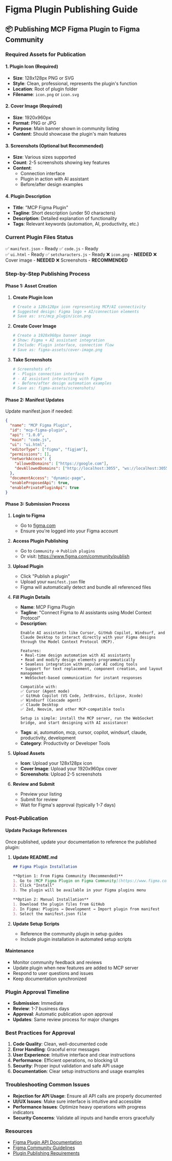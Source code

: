 # Figma Plugin Publishing Guide

## 📦 **Publishing MCP Figma Plugin to Figma Community**

### **Required Assets for Publication**

#### **1. Plugin Icon (Required)**
- **Size**: 128x128px PNG or SVG
- **Style**: Clean, professional, represents the plugin's function
- **Location**: Root of plugin folder
- **Filename**: `icon.png` or `icon.svg`

#### **2. Cover Image (Required)**
- **Size**: 1920x960px
- **Format**: PNG or JPG
- **Purpose**: Main banner shown in community listing
- **Content**: Should showcase the plugin's main features

#### **3. Screenshots (Optional but Recommended)**
- **Size**: Various sizes supported
- **Count**: 2-5 screenshots showing key features
- **Content**: 
  - Connection interface
  - Plugin in action with AI assistant
  - Before/after design examples

#### **4. Plugin Description**
- **Title**: "MCP Figma Plugin"
- **Tagline**: Short description (under 50 characters)
- **Description**: Detailed explanation of functionality
- **Tags**: Relevant keywords (automation, AI, productivity, etc.)

### **Current Plugin Files Status**
✅ `manifest.json` - Ready
✅ `code.js` - Ready  
✅ `ui.html` - Ready
✅ `setcharacters.js` - Ready
❌ `icon.png` - **NEEDED**
❌ Cover image - **NEEDED**
❌ Screenshots - **RECOMMENDED**

### **Step-by-Step Publishing Process**

#### **Phase 1: Asset Creation**
1. **Create Plugin Icon**
   ```bash
   # Create a 128x128px icon representing MCP/AI connectivity
   # Suggested design: Figma logo + AI/connection elements
   # Save as: src/mcp_plugin/icon.png
   ```

2. **Create Cover Image**
   ```bash
   # Create a 1920x960px banner image
   # Show: Figma + AI assistant integration
   # Include: Plugin interface, connection flow
   # Save as: figma-assets/cover-image.png
   ```

3. **Take Screenshots**
   ```bash
   # Screenshots of:
   # - Plugin connection interface
   # - AI assistant interacting with Figma
   # - Before/after design automation examples
   # Save as: figma-assets/screenshots/
   ```

#### **Phase 2: Manifest Updates**
Update manifest.json if needed:
```json
{
  "name": "MCP Figma Plugin",
  "id": "mcp-figma-plugin",
  "api": "1.0.0",
  "main": "code.js",
  "ui": "ui.html",
  "editorType": ["figma", "figjam"],
  "permissions": [],
  "networkAccess": {
    "allowedDomains": ["https://google.com"],
    "devAllowedDomains": ["http://localhost:3055", "ws://localhost:3055"]
  },
  "documentAccess": "dynamic-page",
  "enableProposedApi": true,
  "enablePrivatePluginApi": true
}
```

#### **Phase 3: Submission Process**

1. **Login to Figma**
   - Go to [figma.com](https://figma.com)
   - Ensure you're logged into your Figma account

2. **Access Plugin Publishing**
   - Go to `Community` → `Publish plugins`
   - Or visit: https://www.figma.com/community/publish

3. **Upload Plugin**
   - Click "Publish a plugin"
   - Upload your `manifest.json` file
   - Figma will automatically detect and bundle all referenced files

4. **Fill Plugin Details**
   - **Name**: MCP Figma Plugin
   - **Tagline**: "Connect Figma to AI assistants using Model Context Protocol"
   - **Description**: 
     ```
     Enable AI assistants like Cursor, GitHub Copilot, Windsurf, and Claude Desktop to interact directly with your Figma designs through the Model Context Protocol (MCP).

     Features:
     • Real-time design automation with AI assistants
     • Read and modify design elements programmatically  
     • Seamless integration with popular AI coding tools
     • Support for text replacement, component creation, and layout management
     • WebSocket-based communication for instant responses

     Compatible with:
     ✅ Cursor (Agent mode)
     ✅ GitHub Copilot (VS Code, JetBrains, Eclipse, Xcode)
     ✅ Windsurf (Cascade agent)
     ✅ Claude Desktop
     ✅ Zed, Neovim, and other MCP-compatible tools

     Setup is simple: install the MCP server, run the WebSocket bridge, and start designing with AI assistance!
     ```
   - **Tags**: ai, automation, mcp, cursor, copilot, windsurf, claude, productivity, development
   - **Category**: Productivity or Developer Tools

5. **Upload Assets**
   - **Icon**: Upload your 128x128px icon
   - **Cover Image**: Upload your 1920x960px cover
   - **Screenshots**: Upload 2-5 screenshots

6. **Review and Submit**
   - Preview your listing
   - Submit for review
   - Wait for Figma's approval (typically 1-7 days)

### **Post-Publication**

#### **Update Package References**
Once published, update your documentation to reference the published plugin:

1. **Update README.md**
   ```markdown
   ## Figma Plugin Installation

   **Option 1: From Figma Community (Recommended)**
   1. Go to [MCP Figma Plugin on Figma Community](https://www.figma.com/community/plugin/[plugin-id])
   2. Click "Install" 
   3. The plugin will be available in your Figma plugins menu

   **Option 2: Manual Installation**
   1. Download the plugin files from GitHub
   2. In Figma: Plugins → Development → Import plugin from manifest
   3. Select the manifest.json file
   ```

2. **Update Setup Scripts**
   - Reference the community plugin in setup guides
   - Include plugin installation in automated setup scripts

#### **Maintenance**
- Monitor community feedback and reviews
- Update plugin when new features are added to MCP server
- Respond to user questions and issues
- Keep documentation synchronized

### **Plugin Approval Timeline**
- **Submission**: Immediate
- **Review**: 1-7 business days
- **Approval**: Automatic publication upon approval
- **Updates**: Same review process for major changes

### **Best Practices for Approval**
1. **Code Quality**: Clean, well-documented code
2. **Error Handling**: Graceful error messages
3. **User Experience**: Intuitive interface and clear instructions
4. **Performance**: Efficient operations, no blocking UI
5. **Security**: Proper input validation and safe API usage
6. **Documentation**: Clear setup instructions and usage examples

### **Troubleshooting Common Issues**
- **Rejection for API Usage**: Ensure all API calls are properly documented
- **UI/UX Issues**: Make sure interface is intuitive and accessible
- **Performance Issues**: Optimize heavy operations with progress indicators
- **Security Concerns**: Validate all inputs and handle errors gracefully

### **Resources**
- [Figma Plugin API Documentation](https://www.figma.com/plugin-docs/)
- [Figma Community Guidelines](https://help.figma.com/hc/en-us/articles/360042813114)
- [Plugin Publishing Requirements](https://help.figma.com/hc/en-us/articles/360042933894) 